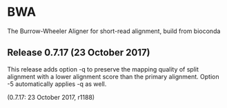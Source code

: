 # BWA
The Burrow-Wheeler Aligner for short-read alignment, build from bioconda

Release 0.7.17 (23 October 2017)
--------------------------------
This release adds option -q to preserve the mapping quality of split alignment with a lower alignment score than the primary alignment. Option -5 automatically applies -q as well.

(0.7.17: 23 October 2017, r1188)
